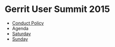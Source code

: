 # Gerrit User Summit 2015

* [Conduct Policy](/conduct-policy.md)
* Agenda
* [Saturday](/sat.md)
* [Sunday](/sun.md)

[home]: /index.md
[logo]: images/diffy45.png
